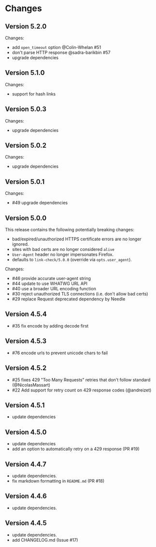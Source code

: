 # Changes

## Version 5.2.0

Changes:

* add `open_timeout` option @Colin-Whelan #51
* don't parse HTTP response @sadra-barikbin #57
* upgrade dependencies

## Version 5.1.0

Changes:

* support for hash links

## Version 5.0.3

Changes:

* upgrade dependencies

## Version 5.0.2

Changes:

* upgrade dependencies

## Version 5.0.1

Changes:

* #49 upgrade dependencies

## Version 5.0.0

This release contains the following potentially breaking changes:

- bad/expired/unauthorized HTTPS certificate errors are no longer ignored.
 - sites with bad certs are no longer considered `alive`
- `User-Agent` header no longer impersonates Firefox.
 - defaults to `link-check/5.0.0` (override via `opts.user_agent`).

Changes:

* #46 provide accurate user-agent string
* #44 update to use WHATWG URL API
* #40 use a broader URL encoding function
* #30 reject unauthorized TLS connections (i.e. don't allow bad certs)
* #29 replace Request deprecated dependency by Needle

## Version 4.5.4

* #35 fix encode by adding decode first

## Version 4.5.3

* #76 encode urls to prevent unicode chars to fail

## Version 4.5.2

* #25 fixes 429 "Too Many Requests" retries that don't follow standard (@NicolasMassart)
* #22 Add support for retry count on 429 response codes (@andreizet)

## Version 4.5.1

* update dependencies

## Version 4.5.0

* update dependencies
* add an option to automatically retry on a 429 response (PR #19)

## Version 4.4.7

* update dependencies.
* fix markdown formatting in `README.md` (PR #18)

## Version 4.4.6

* update dependencies.

## Version 4.4.5

* update dependencies.
* add CHANGELOG.md (Issue #17)
